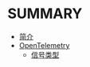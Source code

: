 # SUMMARY
- [简介](README.md)
- [OpenTelemetry](OpenTelemetry.md)
    - [信号类型](OpenTelemetry/signals.md)